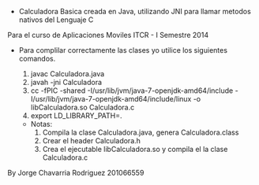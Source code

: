 - Calculadora Basica creada en Java, utilizando JNI para llamar metodos nativos del Lenguaje C

Para el curso de Aplicaciones Moviles
ITCR - I Semestre 2014


- Para complilar correctamente las clases yo utilice los siguientes comandos.
  1. javac Calculadora.java 
  2. javah -jni Calculadora
  3. cc -fPIC -shared -I/usr/lib/jvm/java-7-openjdk-amd64/include -I/usr/lib/jvm/java-7-openjdk-amd64/include/linux -o libCalculadora.so Calculadora.c
  4. export LD_LIBRARY_PATH=.
  
  - Notas:
    1. Compila la clase Calculadora.java, genera Calculadora.class
    2. Crear el header Calculadora.h
    3. Crea el ejecutable libCalculadora.so y compila el la clase Calculadora.c

By Jorge Chavarria Rodriguez
   201066559